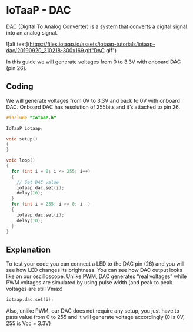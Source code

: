 # IoTaaP - DAC

DAC (Digital To Analog Converter)  is a system that converts a digital signal into an analog signal.

![alt text](https://files.iotaap.io/assets/iotaap-tutorials/iotaap-dac/20190920_210218-300x169.gif"DAC gif")

In this guide we will generate voltages from 0 to 3.3V with onboard DAC (pin 26).

## Coding

We will generate voltages from 0V to 3.3V and back to 0V with onboard DAC. Onboard DAC has resolution of 255bits and it’s attached to pin 26.
```cpp
#include "IoTaaP.h"

IoTaaP iotaap;

void setup()
{
}

void loop()
{
  for (int i = 0; i <= 255; i++)
  {
    // Set DAC value
    iotaap.dac.set(i);
    delay(10);
  }
  for (int i = 255; i >= 0; i--)
  {
    iotaap.dac.set(i);
    delay(10);
  }
}
```
## Explanation

To test your code you can connect a LED to the DAC pin (26) and you will see how LED changes its brightness. You can see how DAC output looks like on our oscilloscope. Unlike PWM, DAC generates “real voltages” while PWM voltages are simulated by using pulse width (and peak to peak voltages are still Vmax)
```cpp
iotaap.dac.set(i);
```
Also, unlike PWM, our DAC does not require any setup, you just have to pass value from 0 to 255 and it will generate voltage accordingly (0 is 0V, 255 is Vcc = 3.3V)